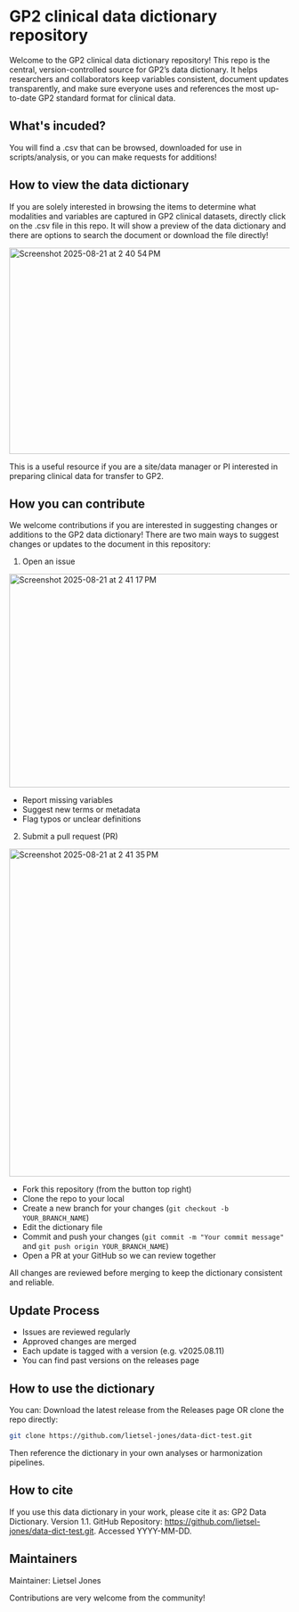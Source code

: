 # GP2 clinical data dictionary repository
Welcome to the GP2 clinical data dictionary repository!
This repo is the central, version-controlled source for GP2’s data dictionary.
It helps researchers and collaborators keep variables consistent, document updates transparently, and make sure everyone uses and references the most up-to-date GP2 standard format for clinical data.

## What's incuded?
You will find a .csv that can be browsed, downloaded for use in scripts/analysis, or you can make requests for additions!

## How to view the data dictionary
If you are solely interested in browsing the items to determine what modalities and variables are captured in GP2 clinical datasets, directly click on the .csv file in this repo. It will show a preview of the data dictionary and there are options to search the document or download the file directly!

<img width="1684" height="370" alt="Screenshot 2025-08-21 at 2 40 54 PM" src="https://github.com/user-attachments/assets/8b2bd35a-ae96-40aa-a2ff-dee172c9cfb7" />

This is a useful resource if you are a site/data manager or PI interested in preparing clinical data for transfer to GP2.

## How you can contribute
We welcome contributions if you are interested in suggesting changes or additions to the GP2 data dictionary! There are two main ways to suggest changes or updates to the document in this repository:
1.  Open an issue

<img width="1504" height="383" alt="Screenshot 2025-08-21 at 2 41 17 PM" src="https://github.com/user-attachments/assets/f0e1c2b6-72b7-42e8-92ad-c70a75ed8d94" />

*  Report missing variables
*  Suggest new terms or metadata
*  Flag typos or unclear definitions
2.  Submit a pull request (PR)
   
<img width="1484" height="588" alt="Screenshot 2025-08-21 at 2 41 35 PM" src="https://github.com/user-attachments/assets/f7a6a507-e501-4207-bd0a-091150b7cc4c" />

*  Fork this repository (from the button top right)
*  Clone the repo to your local
*  Create a new branch for your changes (`git checkout -b YOUR_BRANCH_NAME`)
*  Edit the dictionary file
*  Commit and push your changes (`git commit -m "Your commit message"` and `git push origin YOUR_BRANCH_NAME`)
*  Open a PR at your GitHub so we can review together

All changes are reviewed before merging to keep the dictionary consistent and reliable.

## Update Process
*  Issues are reviewed regularly
*  Approved changes are merged
*  Each update is tagged with a version (e.g. v2025.08.11)
*  You can find past versions on the releases page

## How to use the dictionary
You can:
Download the latest release from the Releases page
OR clone the repo directly:
```bash
git clone https://github.com/lietsel-jones/data-dict-test.git
```
Then reference the dictionary in your own analyses or harmonization pipelines.

## How to cite
If you use this data dictionary in your work, please cite it as:
GP2 Data Dictionary. Version 1.1. GitHub Repository: https://github.com/lietsel-jones/data-dict-test.git. Accessed YYYY-MM-DD.

## Maintainers
Maintainer: Lietsel Jones

Contributions are very welcome from the community!
